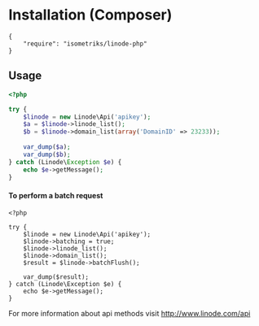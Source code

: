# Installation (Composer)

    {
        "require": "isometriks/linode-php"
    }
    
## Usage

```php
<?php

try {
    $linode = new Linode\Api('apikey');
    $a = $linode->linode_list();
    $b = $linode->domain_list(array('DomainID' => 23233));
    
    var_dump($a);
    var_dump($b);
} catch (Linode\Exception $e) {
    echo $e->getMessage();
}
```

#### To perform a batch request

```
<?php
    
try {
    $linode = new Linode\Api('apikey');
    $linode->batching = true;
    $linode->linode_list();
    $linode->domain_list();
    $result = $linode->batchFlush();
        
    var_dump($result);
} catch (Linode\Exception $e) {
    echo $e->getMessage();
}
```

For more information about api methods visit <http://www.linode.com/api>
